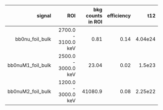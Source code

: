 | **signal**          | **ROI**             | **bkg counts in ROI** | **efficiency** | **t12** |
|--------------------:|--------------------:|----------------------:|---------------:|--------:|
| bb0nu\_foil\_bulk   | 2700.0 - 3100.0 keV | 0.81                  | 0.14           | 4.04e24 |
| bb0nuM1\_foil\_bulk | 2500.0 - 3000.0 keV | 23.04                 | 0.02           | 1.5e23  |
| bb0nuM2\_foil\_bulk | 1200.0 - 3000.0 keV | 41080.9               | 0.08           | 2.25e22 |
